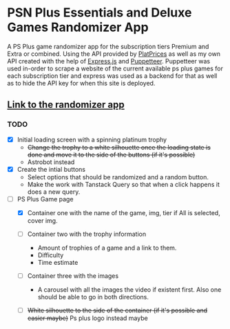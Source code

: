 # PSN Plus Essentials and Deluxe Games Randomizer App

A PS Plus game randomizer app for the subscription tiers Premium and Extra or combined. Using the API provided by [PlatPrices](https://platprices.com/developers.php) as well as my own API created with the help of [Express.js](https://expressjs.com/) and [Puppetteer](https://pptr.dev/).  Puppetteer was used in-order to scrape a website of the current available ps plus games for each subscription tier and express was used as a backend for that as well as to hide the API key for when this site is deployed.

## [Link to the randomizer app]()


### TODO
- [x] Initial loading screen with a spinning platinum trophy
    - ~~Change the trophy to a white silhouette once the loading state is done and move it to the side of the buttons (if it's possible)~~
    - Astrobot instead
- [x] Create the intial buttons
    - Select options that should be randomized and a random button.
    - Make the work with Tanstack Query so that when a click happens it does a new query.
- [ ] PS Plus Game page
    - [x] Container one with the name of the game, img, tier if All is selected, cover img.
    - [ ] Container two with the trophy information
        - Amount of trophies of a game and a link to them.
        - Difficulty
        - Time estimate
    - [ ] Container three with the images
        - A carousel with all the images the video if existent first. Also one should be able to go in both directions.
    - [ ] ~~White silhouette to the side of the container (if it's possible and easier maybe)~~ Ps plus logo instead maybe

        